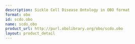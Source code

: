 ```yaml
---
description: Sickle Cell Disease Ontology in OBO format
format: obo
id: scdo.obo
name: scdo.obo
product_url: http://purl.obolibrary.org/obo/scdo.obo
layout: product_detail
---
```

